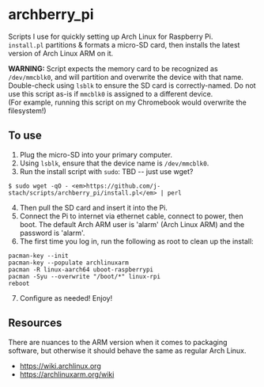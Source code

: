 
# archberry_pi
Scripts I use for quickly setting up Arch Linux for Raspberry Pi. <br>
`install.pl` partitions & formats a micro-SD card, 
then installs the latest version of Arch Linux ARM on it. <br>

**WARNING:** Script expects the memory card to be recognized as `/dev/mmcblk0`,
and will partition and overwrite the device with that name. <br>
Double-check using `lsblk` to ensure the SD card is correctly-named. 
Do not use this script as-is if `mmcblk0` is assigned to a different device. <br>
(For example, running this script on my Chromebook would overwrite the filesystem!) <br>


## To use
1. Plug the micro-SD into your primary computer. 
2. Using `lsblk`, ensure that the device name is `/dev/mmcblk0`.
3. Run the install script with `sudo`: TBD -- just use wget?
```
$ sudo wget -qO - <em>https://github.com/j-stach/scripts/archberry_pi/install.pl</em> | perl
```
4. Then pull the SD card and insert it into the Pi.
5. Connect the Pi to internet via ethernet cable, connect to power, then boot. 
The default Arch ARM user is 'alarm' (Arch Linux ARM) and the password is 'alarm'.
6. The first time you log in, run the following as root to clean up the install:
```
pacman-key --init
pacman-key --populate archlinuxarm
pacman -R linux-aarch64 uboot-raspberrypi
pacman -Syu --overwrite "/boot/*" linux-rpi
reboot
```
7. Configure as needed! Enjoy!

## Resources
There are nuances to the ARM version when it comes to packaging software, 
but otherwise it should behave the same as regular Arch Linux. <br>
- https://wiki.archlinux.org
- https://archlinuxarm.org/wiki







